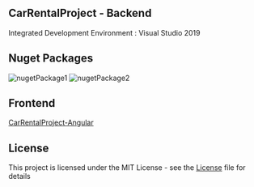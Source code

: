 ## CarRentalProject - Backend
Integrated Development Environment : Visual Studio 2019


## Nuget Packages
![nugetPackage1](https://github.com/canozyigiit/CarRentalProject-Backend/blob/master/readme/nugetPackage.png)
![nugetPackage2](https://github.com/canozyigiit/CarRentalProject-Backend/blob/master/readme/nugetPackage1.png)

## Frontend
[CarRentalProject-Angular](https://github.com/canozyigiit/CarRentalProject-Angular)
## License
This project is licensed under the MIT License - see the [License](https://github.com/canozyigiit/CarRentalProject-Angular/blob/master/LICENSE) file for details

